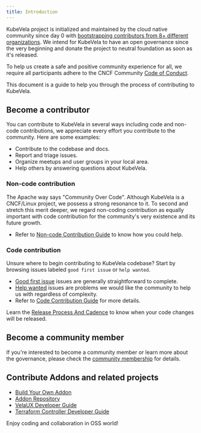 ```yaml
---
title: Introduction
---
```


KubeVela project is initialized and maintained by the cloud native community since day 0 with [bootstrapping contributors from 8+ different organizations](https://github.com/kubevela/community/blob/main/OWNERS.md#bootstrap-contributors). We intend for KubeVela to have an open governance since the very beginning and donate the project to neutral foundation as soon as it's released. 

To help us create a safe and positive community experience for all, we require all participants adhere to the CNCF Community [Code of Conduct](https://github.com/cncf/foundation/blob/main/code-of-conduct.md).

This document is a guide to help you through the process of contributing to KubeVela.

## Become a contributor

You can contribute to KubeVela in several ways including code and non-code contributions,
we appreciate every effort you contribute to the community. Here are some examples:

* Contribute to the codebase and docs.
* Report and triage issues.
* Organize meetups and user groups in your local area.
* Help others by answering questions about KubeVela.

### Non-code contribution

The Apache way says "Community Over Code". Although KubeVela is a CNCF/Linux project, we possess a strong resonance to it. To second and stretch this merit deeper, we regard non-coding contribution as equally important with code contribution for the community's very existence and its future growth.

- Refer to [Non-code Contribution Guide](./non-code-contribute) to know how you could help.

### Code contribution

Unsure where to begin contributing to KubeVela codebase? Start by browsing issues labeled `good first issue` or `help wanted`.

- [Good first issue](https://github.com/kubevela/kubevela/labels/good%20first%20issue) issues are generally straightforward to complete.
- [Help wanted](https://github.com/kubevela/kubevela/labels/help%20wanted) issues are problems we would like the community to help us with regardless of complexity.
- Refer to [Code Contribution Guide](./code-contribute) for more details.

Learn the [Release Process And Cadence](./release-process) to know when your code changes will be released.


## Become a community member

If you're interested to become a community member or learn more about the governance, please check the [community membership](https://github.com/kubevela/community/blob/main/community-membership.md) for details.


## Contribute Addons and related projects

* [Build Your Own Addon](../platform-engineers/addon/intro)
* [Addon Repository](https://github.com/kubevela/catalog)
* [VelaUX Developer Guide](https://github.com/kubevela/velaux/blob/main/CONTRIBUTING.md)
* [Terraform Controller Developer Guide](https://github.com/oam-dev/terraform-controller/blob/master/CONTRIBUTING.md)


Enjoy coding and collaboration in OSS world!
